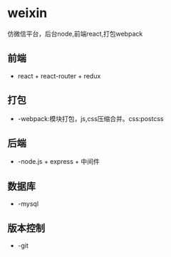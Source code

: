 # weixin
仿微信平台，后台node,前端react,打包webpack
## 前端
  * react + react-router + redux
## 打包
  * -webpack:模块打包，js,css压缩合并。css:postcss
## 后端
  * -node.js + express + 中间件
## 数据库
  * -mysql
## 版本控制
  * -git

